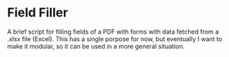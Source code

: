 # Field Filler
A brief script for filling fields of a PDF with forms with data fetched from a .xlsx file (Excel). This has a single porpose for now, but eventually I want to make it modular, so it can be used in a more general situation.
